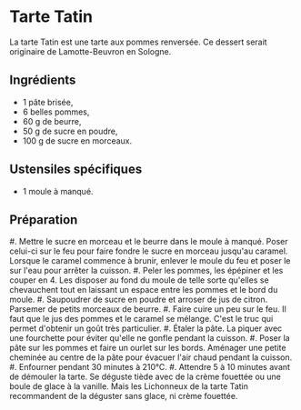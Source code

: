 # Tarte Tatin

La tarte Tatin est une tarte aux pommes renversée. Ce dessert serait originaire de Lamotte-Beuvron en Sologne.

## Ingrédients

- 1 pâte brisée,
- 6 belles pommes,
- 60 g de beurre,
- 50 g de sucre en poudre,
- 100 g de sucre en morceaux.

## Ustensiles spécifiques

- 1 moule à manqué.

## Préparation

#. Mettre le sucre en morceau et le beurre dans le moule à manqué. Poser celui-ci sur le feu pour faire fondre le sucre en morceau jusqu'au caramel. Lorsque le caramel commence à brunir, enlever le moule du feu et poser le sur l'eau pour arrêter la cuisson.
#. Peler les pommes, les épépiner et les couper en 4. Les disposer au fond du moule de telle sorte qu'elles se chevauchent tout en laissant un espace entre les pommes et le bord du moule.
#. Saupoudrer de sucre en poudre et arroser de jus de citron. Parsemer de petits morceaux de beurre.
#. Faire cuire un peu sur le feu. Il faut que le jus des pommes et le caramel se mélange. C'est le truc qui permet d'obtenir un goût très particulier.
#. Étaler la pâte. La piquer avec une fourchette pour éviter qu'elle ne gonfle pendant la cuisson.
#. Poser la pâte sur les pommes et faire un ourlet sur les bords. Aménager une petite cheminée au centre de la pâte pour évacuer l'air chaud pendant la cuisson.
#. Enfourner pendant 30 minutes à 210°C.
#. Attendre 5 à 10 minutes avant de démouler la tarte. Se déguste tiède avec de la crème fouettée ou une boule de glace à la vanille. Mais les Lichonneux de la tarte Tatin recommandent de la déguster sans glace, ni crème fouettée.
